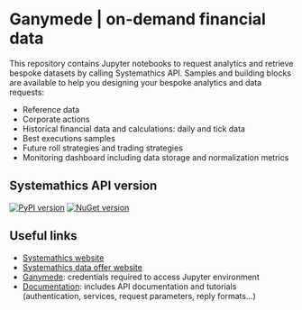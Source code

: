# Ganymede | on-demand financial data

This repository contains Jupyter notebooks to request analytics and retrieve bespoke datasets by calling Systemathics API. Samples and building blocks are available to help you designing your bespoke analytics and data requests:

- Reference data
- Corporate actions
- Historical financial data and calculations: daily and tick data
- Best executions samples
- Future roll strategies and trading strategies
- Monitoring dashboard including data storage and normalization metrics

## Systemathics API version

[![PyPI version](https://badge.fury.io/py/systemathics.apis.svg)](https://badge.fury.io/py/systemathics.apis) [![NuGet version](https://badge.fury.io/nu/systemathics.apis.svg)](https://badge.fury.io/nu/systemathics.apis)

## Useful links

- [Systemathics website](https://www.systemathics.com/) 
- [Systemathics data offer website](https://systemathics.cloud/)
- [Ganymede](https://ganymede.cloud): credentials required to access Jupyter environment
- [Documentation](https://systemathics.cloud/api-documentation.html): includes API documentation and tutorials (authentication, services, request parameters, reply formats...)